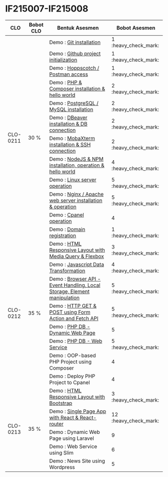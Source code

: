 # IF215007-IF215008

<table>
    <thead>
        <tr>
            <th>CLO</th>
            <th>Bobot CLO</th>
            <th>Bentuk Asesmen</th>
            <th>Bobot Asesmen</th>
        </tr>
    </thead>
    <tbody>
        <tr>
            <td rowspan=13>CLO-0211</td>
            <td rowspan=13>30 %</td>
        </tr>
        <tr>
            <td>Demo : <a href="https://github.com/ramabhagadhara/IF215007-IF215008/blob/main/pratikum/Git%20Instalation/README.md">Git installation</a></td><td>1 :heavy_check_mark:</td>
        </tr>
        <tr>
            <td>Demo : <a href="https://github.com/ramabhagadhara/IF215007-IF215008/tree/main/pratikum/Git%20Project%20init">Github project initialization</td><td>1 :heavy_check_mark:</td>
        </tr>
        <tr>
            <td>Demo : <a href="https://github.com/ramabhagadhara/IF215007-IF215008/tree/main/pratikum/Postman">Hoppscotch / Postman access</td><td>1 :heavy_check_mark:</td>
        </tr>
        <tr>
            <td>Demo : <a href="https://github.com/ramabhagadhara/IF215007-IF215008/tree/main/pratikum/PHP%20&%20Composer%20Instalation">PHP & Composer installation & hello world</td><td>2 :heavy_check_mark:</td>
        </tr>
        <tr>
            <td>Demo : <a href="https://github.com/ramabhagadhara/IF215007-IF215008/tree/main/pratikum/Mysql%20&%20Postgress%20Instalation">PostgreSQL / MySQL installation</td><td>2 :heavy_check_mark:</td>
        </tr>        
        <tr>
            <td>Demo : <a href="https://github.com/ramabhagadhara/IF215007-IF215008/tree/main/pratikum/Dbeaver%20Instalation%20&%20Database%20Conection">DBeaver installation & DB connection</td><td>2 :heavy_check_mark:</td>
        </tr>
        <tr>
            <td>Demo : <a href="https://github.com/ramabhagadhara/IF215007-IF215008/tree/main/pratikum/Mobaxtreame%20instalation%20&%20SSH%20Session">MobaXterm installation & SSH connection</td><td>2 :heavy_check_mark:</td>
        </tr>
        <tr>
            <td>Demo : <a href="https://github.com/ramabhagadhara/IF215007-IF215008/tree/main/pratikum/NodeJs%20%26%20NPM%20Install">NodeJS & NPM installation, operation & hello world</td><td>4 :heavy_check_mark:</td>
        </tr>
        <tr>
            <td>Demo : <a href="https://github.com/ramabhagadhara/IF215007-IF215008/tree/main/pratikum/Linux%20Server%20Operation">Linux server operation</td><td>5 :heavy_check_mark:</td>
        </tr>
        <tr>
            <td>Demo : <a href="https://github.com/ramabhagadhara/IF215007-IF215008/tree/main/pratikum/Nginx%20&%20web%20server%20instalation%20&%20operation">Nginx / Apache web server installation & operation</td><td>5 :heavy_check_mark:</td>
        </tr>
        <tr>
            <td>Demo : <a href="">Cpanel operation</td><td>4</td>
        </tr>
        <tr>
            <td>Demo : <a href="https://github.com/ramabhagadhara/karyawan">Domain registration</td><td>1 :heavy_check_mark:</td>
        </tr>
        <tr>
            <td rowspan=9>CLO-0212</td>
            <td rowspan=9>35 %</td>
        </tr>
        <tr>
            <td>Demo : <a href="https://github.com/ramabhagadhara/IF215007-IF215008/tree/main/pratikum/responsive-layout">HTML Responsive Layout with Media Query & Flexbox</td><td>3 :heavy_check_mark:</td>
        </tr>
        <tr>
            <td>Demo : <a href="https://github.com/ramabhagadhara/IF215007-IF215008/tree/main/pratikum/4-transformasi-data">Javascript Data Transformation</td><td>4 :heavy_check_mark:</td>
        </tr>
        <tr>
            <td>Demo : <a href="https://github.com/ramabhagadhara/IF215007-IF215008/tree/main/pratikum/browser-api">Browser API - Event Handling, Local Storage, Element manipulation</td><td>5 :heavy_check_mark:</td>
        </tr>
        <tr>
            <td>Demo : <a href="https://github.com/ramabhagadhara/IF215007-IF215008/tree/main/pratikum/Pertemuan%2002">HTTP GET & POST using Form Action and Fetch API</td><td>5 :heavy_check_mark:</td>
        </tr>    
        <tr>
            <td>Demo : <a href="">PHP DB - Dynamic Web Page</td><td>5</td>
        </tr>
        <tr>
            <td>Demo : <a href="https://github.com/Nurkholis070401/BooksApp">PHP DB - Web Service</td><td>5 :heavy_check_mark:</td>
        </tr>
        <tr>
            <td>Demo : OOP-based PHP Project using Composer</td><td>4</td>
        </tr>    
        <tr>
            <td>Demo : Deploy PHP Project to Cpanel</td><td>4</td>
        </tr>
        <tr>
            <td rowspan=6>CLO-0213</td>
            <td rowspan=6>35 %</td>
        </tr>
        <tr>
            <td>Demo : <a href="">HTML Responsive Layout with Bootstrap</td><td>3 :heavy_check_mark:</td>
        </tr>
        <tr>
            <td>Demo : <a href="">Single Page App with React & React-router</td><td>12 :heavy_check_mark:</td>
        </tr>
        <tr>
            <td>Demo : Dynamic Web Page using Laravel</td><td>9</td>
        </tr>
        <tr>
            <td>Demo : Web Service using Slim</td><td>6</td>
        </tr>
        <tr>
            <td>Demo : News Site using Wordpress</td><td>5</td>
        </tr>
    </tbody>
</table>
